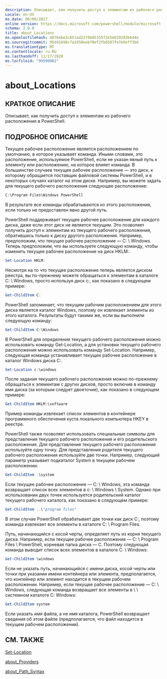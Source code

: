 ```yaml
---
description: Описывает, как получить доступ к элементам из рабочего расположения в PowerShell.
Locale: en-US
ms.date: 06/09/2017
online version: https://docs.microsoft.com/powershell/module/microsoft.powershell.core/about/about_locations?view=powershell-7.2&WT.mc_id=ps-gethelp
schema: 2.0.0
title: about_Locations
ms.openlocfilehash: 4876abe3c651ad2279b85355f2e5e029203b6d4e
ms.sourcegitcommit: 95d41698c7a2450eeb70ef2fb6507fe7e6eff3b6
ms.translationtype: MT
ms.contentlocale: ru-RU
ms.lasthandoff: 11/17/2020
ms.locfileid: "99599982"
---
```

# <a name="about_locations"></a>about_Locations

## <a name="short-description"></a>КРАТКОЕ ОПИСАНИЕ
Описывает, как получить доступ к элементам из рабочего расположения в PowerShell.

## <a name="long-description"></a>ПОДРОБНОЕ ОПИСАНИЕ

Текущее рабочее расположение является расположением по умолчанию, в которое указывает команда.
Иными словами, это расположение, используемое PowerShell, если не указан явный путь к элементу или расположению, на которое влияет команда. В большинстве случаев текущее рабочее расположение — это диск, к которому обращается поставщик файловой системы PowerShell, и в некоторых случаях каталог на этом диске.
Например, вы можете задать для текущего рабочего расположения следующее расположение:

```powershell
C:\Program Files\Windows PowerShell
```

В результате все команды обрабатываются из этого расположения, если только не предоставлен явно другой путь.

PowerShell поддерживает текущее рабочее расположение для каждого диска, даже если этот диск не является текущим. Это позволяет получить доступ к элементам из текущего рабочего расположения, обратившись только к диску другого расположения.
Например, предположим, что текущее рабочее расположение — C: \\ Windows. Теперь предположим, что вы используете следующую команду, чтобы изменить текущее рабочее расположение на диск HKLM:.

```powershell
Set-Location HKLM:
```

Несмотря на то что текущее расположение теперь является диском реестра, вы по-прежнему можете обращаться к элементам в каталоге C: \\ Windows, просто используя диск c:, как показано в следующем примере:

```powershell
Get-ChildItem C:
```

PowerShell запоминает, что текущим рабочим расположением для этого диска является каталог Windows, поэтому он извлекает элементы из этого каталога. Результаты будут такими же, если вы выполнили следующую команду:

```powershell
Get-ChildItem C:\Windows
```

В PowerShell для определения текущего рабочего расположения можно использовать команду Get-Location, а для установки текущего рабочего расположения можно использовать команду Set-Location. Например, следующая команда устанавливает текущее рабочее расположение в каталог Windows диска C:.

```powershell
Set-Location c:\windows
```

После задания текущего рабочего расположения можно по-прежнему обращаться к элементам с других дисков, просто включив в команду имя диска (за которым следует двоеточие), как показано в следующем примере:

```powershell
Get-ChildItem HKLM:\software
```

Пример команды извлекает список элементов в контейнере программного обеспечения куста локального компьютера HKEY в реестре.

PowerShell также позволяет использовать специальные символы для представления текущего рабочего расположения и его родительского расположения. Для представления текущего рабочего расположения используйте одну точку. Для представления родителя текущего рабочего расположения используйте две точки. Например, следующий параметр указывает подкаталог System в текущем рабочем расположении:

```powershell
Get-ChildItem .\system
```

Если текущее рабочее расположение — C: \\ Windows, эта команда возвращает список всех элементов в c: \\ Windows \\ System. Однако при использовании двух точек используется родительский каталог текущего рабочего каталога, как показано в следующем примере:

```powershell
Get-ChildItem ..\"program files"
```

В этом случае PowerShell обрабатывает две точки как диск C:, поэтому команда извлекает все элементы в каталоге C: \\ Program Files.

Путь, начинающийся с косой черты, определяет путь из корня текущего диска. Например, если текущее рабочее расположение — C: \\ Program Files \\ PowerShell, корневая папка диска — C. Поэтому следующая команда выводит список всех элементов в каталоге C: \\ Windows:

```powershell
Get-ChildItem \windows
```

Если не указать путь, начинающийся с имени диска, косой черты или точки при указании имени контейнера или элемента, предполагается, что контейнер или элемент находится в текущем рабочем расположении. Например, если текущее рабочее расположение — C: \\ Windows, следующая команда возвращает все элементы в \\ \\ системном каталоге C: Windows:

```powershell
Get-ChildItem system
```

Если указать имя файла, а не имя каталога, PowerShell возвращает сведения об этом файле (предполагается, что файл находится в текущем рабочем расположении).

## <a name="see-also"></a>СМ. ТАКЖЕ

[Set-Location](xref:Microsoft.PowerShell.Management.Set-Location)

[about_Providers](about_Providers.md)

[about_Path_Syntax](about_Path_Syntax.md)

